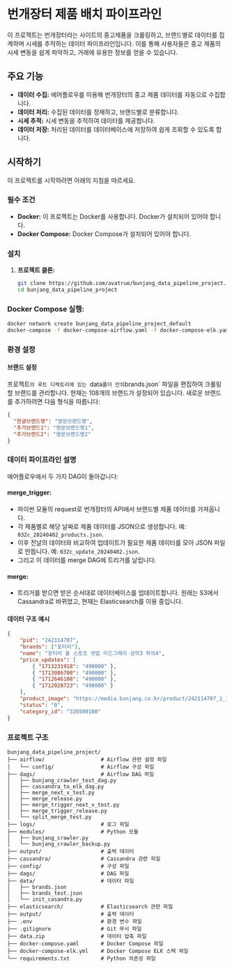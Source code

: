 # 번개장터 제품 배치 파이프라인

이 프로젝트는 번개장터라는 사이트의 중고제품을 크롤링하고, 브랜드별로 데이터를 집계하며 시세를 추적하는 데이터 파이프라인입니다. 이를 통해 사용자들은 중고 제품의 시세 변동을 쉽게 파악하고, 거래에 유용한 정보를 얻을 수 있습니다.

## 주요 기능

- **데이터 수집:** 에어플로우를 이용해 번개장터의 중고 제품 데이터를 자동으로 수집합니다.
- **데이터 처리:** 수집된 데이터를 정제하고, 브랜드별로 분류합니다.
- **시세 추적:** 시세 변동을 추적하여 데이터를 제공합니다.
- **데이터 저장:** 처리된 데이터를 데이터베이스에 저장하여 쉽게 조회할 수 있도록 합니다.

## 시작하기

이 프로젝트를 시작하려면 아래의 지침을 따르세요.

### 필수 조건

- **Docker:** 이 프로젝트는 Docker를 사용합니다. Docker가 설치되어 있어야 합니다.
- **Docker Compose:** Docker Compose가 설치되어 있어야 합니다.

### 설치

1. **프로젝트 클론:**
   ```bash
   git clone https://github.com/avatrue/bunjang_data_pipeline_project.git
   cd bunjang_data_pipeline_project

### Docker Compose 실행:
```bash
docker network create bunjang_data_pipeline_project_default
docker-compose -f docker-compose-airflow.yaml -f docker-compose-elk.yaml -f docker-compose-hadoop.yaml up
```

### 환경 설정

#### 브랜드 설정
프로젝트`의 루트 디렉토리에 있는 `data` 폴더 안의 `brands.json` 파일을 편집하여 크롤링할 브랜드를 관리합니다. 현재는 108개의 브랜드가 설정되어 있습니다. 새로운 브랜드를 추가하려면 다음 형식을 따릅니다:

```json
{
  "한글브랜드명": "영문브랜드명",
  "추가브랜드1": "영문브랜드명1",
  "추가브랜드2": "영문브랜드명2"
}
```
### 데이터 파이프라인 설명

에어플로우에서 두 가지 DAG이 돌아갑니다:

#### merge_trigger:

- 파이썬 모듈의 request로 번개장터의 API에서 브랜드별 제품 데이터를 가져옵니다.
- 각 제품별로 해당 날짜로 제품 데이터를 JSON으로 생성합니다. 예: `032c_20240402_products.json`.
- 이후 전날의 데이터와 비교하여 업데이트가 필요한 제품 데이터를 모아 JSON 파일로 만듭니다. 예: `032c_update_20240402.json`.
- 그리고 이 데이터를 merge DAG에 트리거를 날립니다.

#### merge:

- 트리거를 받으면 받은 순서대로 데이터베이스를 업데이트합니다. 원래는 S3에서 Cassandra로 바뀌었고, 현재는 Elasticsearch를 이용 중입니다.

#### 데이터 구조 예시

```json
{
    "pid": "242114787",
    "brands": ["포터리"],
    "name": "포터리 울 스포츠 셋업 미드그레이 상의3 하의4",
    "price_updates": [
        { "1713231918": "490000" },
        { "1713086700": "490000" },
        { "1712646108": "490000" },
        { "1712028723": "490000" }
    ],
    "product_image": "https://media.bunjang.co.kr/product/242114787_1_1709899870_w{res}.jpg",
    "status": "0",
    "category_id": "320500100"
}
```

### 프로젝트 구조

```plaintext
bunjang_data_pipeline_project/
├── airflow/                  # Airflow 관련 설정 파일
│   └── config/               # Airflow 구성 파일
├── dags/                     # Airflow DAG 파일
│   ├── bunjang_crawler_test_dag.py
│   ├── cassandra_to_elk_dag.py
│   ├── merge_next_v_test.py
│   ├── merge_release.py
│   ├── merge_trigger_next_v_test.py
│   ├── merge_trigger_release.py
│   └── split_merge_test.py
├── logs/                     # 로그 파일
├── modules/                  # Python 모듈
│   ├── bunjang_crawler.py
│   └── bunjang_crawler_backup.py
├── output/                   # 출력 데이터
├── cassandra/                # Cassandra 관련 파일
├── config/                   # 구성 파일
├── dags/                     # DAG 파일
├── data/                     # 데이터 파일
│   ├── brands.json
│   ├── brands_test.json
│   └── init_casandra.py
├── elasticsearch/            # Elasticsearch 관련 파일
├── output/                   # 출력 데이터
├── .env                      # 환경 변수 파일
├── .gitignore                # Git 무시 파일
├── data.zip                  # 데이터 압축 파일
├── docker-compose.yaml       # Docker Compose 파일
├── docker-compose-elk.yml    # Docker Compose ELK 스택 파일
└── requirements.txt          # Python 의존성 파일
```


